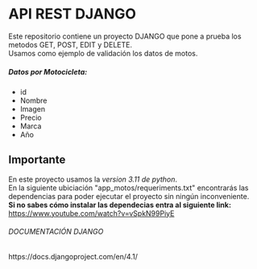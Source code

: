 # API REST DJANGO 

Este repositorio contiene un proyecto DJANGO que pone a prueba los metodos GET, POST, EDIT y DELETE. <br />
Usamos como ejemplo de validación los datos de motos. <br />

<h5>Datos por Motocicleta:</h5>

- id
- Nombre
- Imagen
- Precio
- Marca
- Año

## Importante
En este proyecto usamos la <i>version 3.11 de python</i>.<br />
En la siguiente ubiciación "app_motos/requeriments.txt" encontrarás las dependencias para poder ejecutar el proyecto sin ningún inconveniente. <br />
<b>Si no sabes cómo instalar las dependecias entra al siguiente link:</b>
https://www.youtube.com/watch?v=vSpkN99PiyE

<h6>DOCUMENTACIÓN DJANGO</h6>
https://docs.djangoproject.com/en/4.1/


